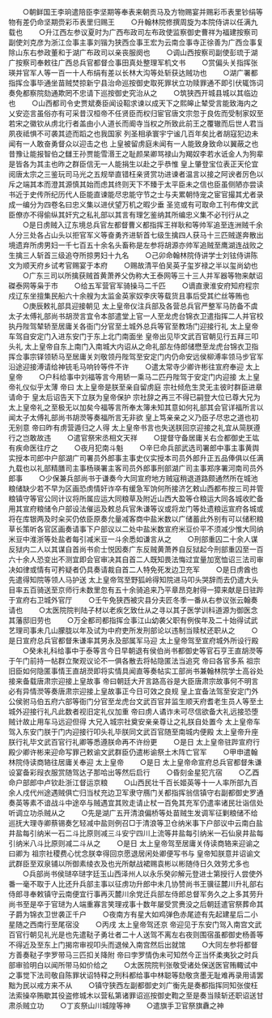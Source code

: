 <!-- { "loadSidebar": true } -->
　　○朝鲜国王李珦遣陪臣李坚期等奉表来朝贡马及方物赐宴并赐彩币表里钞绢等物有差仍命坚期赍彩币表里归赐王
　　○升翰林院修撰周旋为本院侍讲以任满九载也
　　○升江西左参议夏时为广西布政司左布政使监察御史曹祥为福建按察司副使刘克彦为浙江佥事主事刘锴为狭西佥事王宏为云南佥事寺正徐善为广西佥事复除山东右参政董和于湖广布政司以亲丧服阕也
　　○调山西按察司副使彭琉于湖广按察司奉敕往广西总兵官都督佥事田真处整理军机文书
　　○赏偏头关指挥张瑛并官军人等一百一十人布绢有差以长林大沟等处斩获达贼功也
　　○湖广署都指挥佥事毕通坐苗贼焚掠新宁县治命巡按御史取死罪状立功赎罪通不即引伏辄饰词奏免都察院劾通欺罔不忠请下巡按御史究治从之
　　○筑狭西开城县城以其临边也
　　○山西都司令史贾斌奏臣闻设鞀求谏以成天下之熙皞止辇受言能致海内之乂安迩言虽俗亦有可采昔汉桓帝不任贤臣而权归宦官唐文宗忽于良佐而受制家奴至若宋之徽钦从虏北行者盖由小人道长而阍寺当权之所致此前王之覆辙而后世人君当夙夜祗惧不可袭其迹而蹈之也我国家  列圣相承寰宇宁谧几百年矣比者胡寇犯边未闻有一人敢奋勇督众以迎击之也  上皇被留虏庭未闻有一人能致身致命以翼蔽之也昔豫让能报智伯之讎王孙贾能雪湣王之耻颜杲卿骂禄山为羯奴李若水诋金人为狗辈是皆各为其主也昨之群臣信无一人能捐生以赴之乎恭惟  皇上肇登宝位表正天伦宜阅唐太宗之三鉴玩司马光之五规举直错枉亲贤赏功进谏者温言以接之阿谀者厉色以斥之端其本而澄其源慎其始而虑其终则天下不臻于太平臣未之信也臣虽侧陋亦尝读书近于史传所纪历代人臣能直谏能尽忠能守节之士与夫累朝恃宠之宦官撮其尤者录成一编分为四卷名曰忠义集以进伏望万机之暇少垂  圣览或有可取命工刊布俾文武臣僚亦不得偷纵其奸宄之私礼部以其言有理乞鉴纳其所编忠义集不必刊行从之
　　○是日虏贼入辽东境总兵官左都督曹义都指挥王祥耿和等帅军追至连洲贼千余人分三处各占山头以拒官军义等奋勇齐进斩首七级生擒四人获马十三匹贼遂奔散出境遗弃所虏男妇一千七百五十余名头畜称是左参将胡源亦帅军追贼至鹰湖连战败之生擒三人斩首三级追夺所掠男妇十九名
　　○己卯命翰林院侍讲学士刘铉侍讲陈文为顺天府乡试考官赐宴于本府
　　○赐故清平伯吴英子玺岁禄之半以玺尚幼也
　　○广东三司以所擒获贼首黄萧养父伪称大王泰网等三十三人并军器等物来献诏磔泰网等枭于市
　　○给五军营官军骑操马二千匹
　　○谪直隶淮安府知府程宗戍辽东坐擅集民船六十余艘为太监金英家奴李庆等载货且事后受其纻丝等贿也
　　○庚辰敕礼部具迎接朝见  太上皇帝仪注兵部及各营总兵官严整军马防备不虞太子太傅礼部尚书胡濙言宜令本部遣堂上官一人至龙虎台锦衣卫遣指挥二人并官校执丹陛驾辇轿至居庸关各衙门分官至土城外总兵等官至教场门迎接行礼  太上皇帝车驾自安定门入进东安门于东上北门南面坐  皇帝出见毕文武百官朝见行五拜三叩头礼  太上皇帝自东上南门入南城大内诏从之命礼部左侍郎储懋至龙虎台锦衣卫指挥佥事宗铎领轿马至居庸关刘敬领丹陛驾至安定门内仍命安远侯柳溥率领马步官军沿途迎接溥请给神铳毛马响铃等件不许
　　○遣太常寺少卿许彬往宣府奉迎  太上皇帝
　　○户科给事中刘福等言今用轿一乘马二匹丹陛驾于安定门内迎接  太上皇帝礼仪似乎太薄  帝曰  太上皇帝是朕至亲自留虏庭  宗社倾危生灵无主彼时群臣进章请命于  皇太后诏告天下立朕为皇帝保护  宗社辞之再三不得已嗣登大位已尊大兄为太上皇帝礼之至极无以加矣今福等言所奉太簿未知其意如何礼部其会官详福所言以闻太子太傅礼部尚书胡濙等奏福所言无非欲  皇上笃亲亲之义乃臣子尽忠之道也初无别意  帝曰昨有虏营遁归之人得  太上皇帝书言也失送朕回京迎接之礼宜从简朕遵行之岂敢故违
　　○遣官祭宋丞相文天祥
　　○提督守备居庸关右佥都御史王竑有疾命医往疗之
　　○夜月犯南斗魁
　　○辛巳命兵部武选司署郎中事主事黄舆实授本司郎中户部湖广司署员外郎事主事史仪实授本司员外郎升正五品俸俱以任满九载也以礼部精膳司主事杨瑛署主客司员外郎事刑部湖广司主事郑序署河南司员外郎事
　　○少保兼兵部尚书于谦奏今大同宣府地方贼寇稍退道路颇通然所在城池粮储缺少若不早为区画恐虏情奸诈卒有缓急军饷何所接济乞敕山西都布按三司并管粮镇守等官公同计议将所属应运大同粮草及附近山西大盈等仓粮运大同各城收贮备用其宣府粮储令户部设法催运及敕总兵官朱谦等议或将龙门等处遗粮运宣府各城或将在库银两及时籴买仍依臣原奏允量减客商中盐米数以广储蓄此外别有可以储积粮草长策听各官区画奏请事下户部议以二处中盐米数宣府米豆价平不须减少惟大同纳米豆中淮浙等处盐者每引减米豆一斗余悉如谦言从之
　　○刑部重囚二十余人谋反狱内二人以其谋自首尚书俞士悦因奏广东反贼黄萧养自反狱起今刑部重囚至一百六十余人恐变出不测宜即会官审决其自首二人既知畏法悔过宜量加宽恤诏三法司审决如律或情有可矜疑者仍具奏请裁自首二人特免死发边卫充军
　　○是日虏酋也先遣得知院等领人马护送  太上皇帝驾至野狐岭得知院进马叩头哭辞而去仍遣大头目率五百骑送至京师行未数里忽有五十余骑追来乃平章昂克射得一獐来献是日驻跸于宣府右卫城外官厅
　　○壬午免狭西被灾县分夫匠冬季一番从右参议张云翰奏请也
　　○太医院院判陆子材以老疾乞致仕从之寻以其子医学训科道源为御医念其藩邸旧劳也
　　○万全都司都指挥佥事江山幼袭父职有例俟年及二十始得试武艺理司事未几山朦胧以年及试为中府吏所发刑部论以违制当赎杖还职从之
　　○是日宣府总兵官都督朱谦率其男永及部属军马迎  太上皇帝驾至宣府城外所设行殿
　　○癸未礼科给事中于泰等言今日早朝退有侯伯尚书都御史等官石亨王直胡濙等于午门前持一帖群立聚观议论不一俱各散去将帖隐匿法当追究  帝曰各官多系  祖宗旧臣如何隐匿事情王直胡濙即将实情具闻直等奏帖实工部尚书兼翰林院学士高谷处接来备载唐肃宗迎接上皇故事  帝曰朝廷大开言路高谷是大臣唐肃宗故事何不明言必有异情濙等奏唐肃宗迎接上皇故事正今日可效之良规  皇上宜备法驾至安定门外公侯驸马伯五府六部等衙门分官至龙虎台文武百官并监生顺天府耆老生员人等至土城外迎接行礼凡此数者视旧定礼仪加重  帝曰虏人谲诈未可尽信欲备大礼远接恐堕贼计故止用车马远迎但得  大兄入城宗社奠安亲亲尊让之礼朕自处置今  太上皇帝车驾入东安门朕于门内迎接行叩头礼毕朕同文武百官随至南城内便殿  太上皇帝升座朕行礼毕文武百官行礼卿等悉遵朕命再不许纷更
　　○是日  太上皇帝驻跸宣府行殿少卿许彬来迎命写罪己敕谕文武群臣仍遣彬谕祭土木阵亡官军
　　○甲申遣翰林院侍读商辂往居庸关奉迎  太上皇帝
　　○是日  太上皇帝命宣府总兵官都督朱谦设宴备彩叚衣服赏随驾达子那哈出等然后启行
　　○昏刻金星犯亢宿
　　○乙酉命户部郎中卢钦赴浙江督运京粮
　　○山西民壮千百长姬英等十一人率所部九百余人戍代州途遇贼俱亡归当杖充边卫军隶守鴈门关都指挥翁信镇守右副都御史罗通奏英等素不谙战斗中途卒与贼遇宜其败走请止杖一百免其充军仍遣率诸民壮诣信处听调立功杀贼从之
　　○先是湖广五开清浪偏桥等处苗贼生发调军征剿粮储不给巡抚大理寺卿蔡锡奏乞轻减中盐则例召□于清浪等卫仓纳米事下户部议中云南白盐井盐每引纳米一石二斗比原则减三斗安宁四川上流等井盐每引纳米一石仙泉井盐每引纳米八斗比原则减二斗从之
　　○是日  太上皇帝驾至居庸关侍读商辂来迎谕之曰卿为  祖宗社稷费心忧念朕幸得回京愿退居闲处卿便写书与  皇帝知朕意并诏谕文武群臣至双泉铺以所御素绫衣及也光所献战裙赐袁彬以彬随侍日久效劳尤多也
　　○兵部尚书侯琎卒琎字廷玉山西泽州人以永乐癸卯解元登进士第授行人尝使外番一毫不取于人比还升兵部主事以征虏功升郎中未几协赞尚书王骥征麓川升礼部右侍郎寻奉敕镇守云南便宜行事再灭麓川余党迁兵部左侍郎总督军务久之上多其劳升尚书至是卒于官琎为人端重寡言笑理戎事十数年屡受赏赉没之后朝廷遣官祭葬命其子爵为锦衣卫世袭正千户
　　○夜南方有星大如鸡弹色赤尾迹有先起建星后二小星随之西南行至尾宿没
　　○丙戌  太上皇帝驾还京  帝迎见于东安门驾入南宫文武百官行朝见礼光是也先遣鞑子勇壮者二十人送驾不离左右夜则围宿虽都御史杨善等不得近及至东上门揭帘审视叩头而退候入南宫然后出就馆
　　○大同左参将都督方善奏鞑子孛罗带马三匹扣关降附  帝曰孛罗情伪未可知然今正当怀柔夷狄之时兵部审验明白以闻所带马如价给之
　　○太医院院判张敬受诸处保送医官贿輙试中之事觉下法司敬自陈罪状诏特释之刑科都给事中林聪等劾敬贪墨无耻难再录用请罢黜为民以戒方来不从
　　○镇守狭西左副都御史刘广衡先是奏都指挥同知张俊枉法索操卒贿歇其役盗修城木以营私第诸罪诏巡按御史鞫之至是奏当赎斩还职诏送甘肃杀贼立功
　　○丁亥祭山川城隍等神
　　○遣旗手卫官祭旗纛之神

